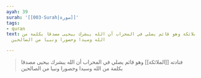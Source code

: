 ```yaml
---
ayah: 39
surah: '[[003-Surah|سورة]]'
tags:
- quran
text: فنادته الملائكة وهو قائم يصلي في المحراب أن الله يبشرك بيحيى مصدقا بكلمة من
  الله وسيدا وحصورا ونبيا من الصالحين

---
```

> فنادته [[الملائكة]] وهو قائم يصلي في المحراب أن الله يبشرك بيحيى مصدقا بكلمة من الله وسيدا وحصورا ونبيا من الصالحين
